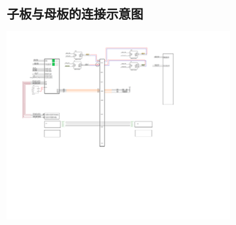 
# 子板与母板的连接示意图
![image text](https://raw.githubusercontent.com/Kshine2017/CAN/master/HHD32F107VCH_CAN_A207D/PIC/zibanConnectMuBan.png "zibanConnectMuBan")

